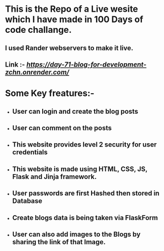 # This is the Repo of a Live wesite which I have made in 100 Days of code challange.
## I used Rander webservers to make it live.
## **Link :-** *https://day-71-blog-for-development-zchn.onrender.com/*
# Some Key freatures:-
- ## User can login and create the blog posts
- ## User can comment on the posts
- ## This website provides level 2 security for user credentials
- ## This website is made using HTML, CSS, JS, Flask and Jinja framework.
- ## User passwords are first Hashed then stored in Database
- ## Create blogs data is being taken via FlaskForm
- ## User can also add images to the Blogs by sharing the link of that Image.
